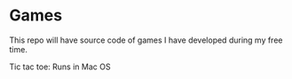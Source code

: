 Games
===============
This repo will have source code of games I have developed during my free time.

Tic tac toe:
Runs in Mac OS
